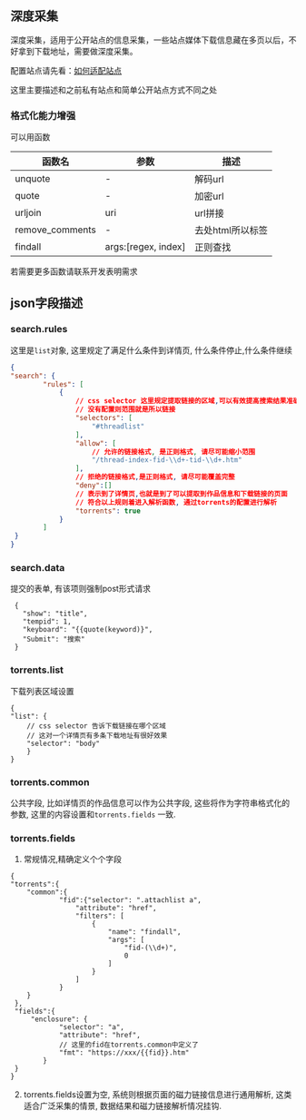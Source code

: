 
## 深度采集
深度采集，适用于公开站点的信息采集，一些站点媒体下载信息藏在多页以后，不好拿到下载地址，需要做深度采集。

配置站点请先看：[如何适配站点](/docs/sites/adaptation_tutorial)

这里主要描述和之前私有站点和简单公开站点方式不同之处
### 格式化能力增强
可以用函数
 
 函数名  | 参数 |  描述 |
 --------|------ |-----
 unquote |-     |  解码url
 quote |-     | 加密url
 urljoin | uri    | url拼接
 remove_comments|- | 去处html所以标签
 findall | args:[regex, index] | 正则查找
 
 若需要更多函数请联系开发表明需求
 
## json字段描述

### search.rules
这里是`list`对象, 这里规定了满足什么条件到详情页, 什么条件停止,什么条件继续
```json
{
"search": {
		"rules": [
			{
				// css selector 这里规定提取链接的区域,可以有效提高搜索结果准确率
				// 没有配置则范围就是所以链接
				"selectors": [
					"#threadlist"
				],
				"allow": [
					// 允许的链接格式, 是正则格式, 请尽可能缩小范围
					"/thread-index-fid-\\d+-tid-\\d+.htm"
				],
				// 拒绝的链接格式,是正则格式, 请尽可能覆盖完整
				"deny":[]
				// 表示到了详情页,也就是到了可以提取到作品信息和下载链接的页面
				// 符合以上规则着进入解析函数, 通过torrents的配置进行解析
				"torrents": true
			}
		]
 }
}
```
### search.data
提交的表单, 有该项则强制post形式请求

```
 {
   "show": "title",
   "tempid": 1,
   "keyboard": "{{quote(keyword)}",
   "Submit": "搜索"
 }
```

### torrents.list
下载列表区域设置
```
{
"list": {
	// css selector 告诉下载链接在哪个区域
	// 这对一个详情页有多条下载地址有很好效果
	"selector": "body"
	}
}
```
### torrents.common
公共字段, 比如详情页的作品信息可以作为公共字段,
这些将作为字符串格式化的参数, 这里的内容设置和`torrents.fields` 一致.

### torrents.fields
1. 常规情况,精确定义个个字段
```
{
"torrents":{
	"common":{
			"fid":{"selector": ".attachlist a",
				"attribute": "href",
				"filters": [
					{
						"name": "findall",
						"args": [
							"fid-(\\d+)",
							0
						]
					}
				]
			}
	}
 },
 "fields":{
     "enclosure": {
			"selector": "a",
			"attribute": "href",
			// 这里的fid在torrents.common中定义了
			"fmt": "https://xxx/{{fid}}.htm"
		}
 }
}
```
2. torrents.fields设置为空, 系统则根据页面的磁力链接信息进行通用解析, 这类适合广泛采集的情景, 数据结果和磁力链接解析情况挂钩.
